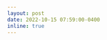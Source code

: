 ```yaml
---
layout: post
date: 2022-10-15 07:59:00-0400
inline: true
---
```


<!-- I was appointed the Managing Editor of [IEEE Open Journal of the Communications Society](https://www.comsoc.org/publications/journals/ieee-ojcoms). -->
